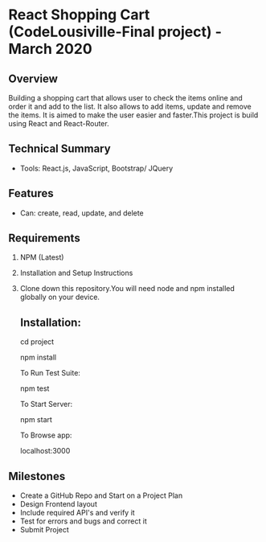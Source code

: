 # React Shopping Cart (CodeLousiville-Final project) - March 2020

## Overview
Building a shopping cart that allows user to check the items online and order it and add to the list. It also allows to add items, update and remove the items. It is aimed to make the user easier and faster.This project is build using React and React-Router.

## Technical Summary


-  Tools: React.js, JavaScript, Bootstrap/ JQuery


## Features

   - Can: create, read, update, and delete


## Requirements

1. NPM (Latest)

2. Installation and Setup Instructions

3. Clone down this repository.You will need node and npm installed globally on your device.

   ## Installation:

      cd project

      npm install

      To Run Test Suite:

      npm test

      To Start Server:

      npm start

      To Browse app:

      localhost:3000

## Milestones

-  Create a GitHub Repo and Start on a Project Plan
-  Design Frontend layout
-  Include required API's and verify it
-  Test for errors and bugs and correct it
-  Submit Project
